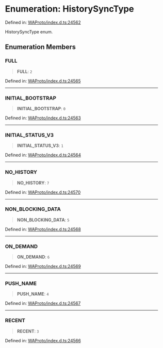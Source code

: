 # Enumeration: HistorySyncType

Defined in: [WAProto/index.d.ts:24562](https://github.com/Fokusdotid/bail/blob/82f46c566476ac566bfd781dede14412fcdfb787/WAProto/index.d.ts#L24562)

HistorySyncType enum.

## Enumeration Members

### FULL

> **FULL**: `2`

Defined in: [WAProto/index.d.ts:24565](https://github.com/Fokusdotid/bail/blob/82f46c566476ac566bfd781dede14412fcdfb787/WAProto/index.d.ts#L24565)

***

### INITIAL\_BOOTSTRAP

> **INITIAL\_BOOTSTRAP**: `0`

Defined in: [WAProto/index.d.ts:24563](https://github.com/Fokusdotid/bail/blob/82f46c566476ac566bfd781dede14412fcdfb787/WAProto/index.d.ts#L24563)

***

### INITIAL\_STATUS\_V3

> **INITIAL\_STATUS\_V3**: `1`

Defined in: [WAProto/index.d.ts:24564](https://github.com/Fokusdotid/bail/blob/82f46c566476ac566bfd781dede14412fcdfb787/WAProto/index.d.ts#L24564)

***

### NO\_HISTORY

> **NO\_HISTORY**: `7`

Defined in: [WAProto/index.d.ts:24570](https://github.com/Fokusdotid/bail/blob/82f46c566476ac566bfd781dede14412fcdfb787/WAProto/index.d.ts#L24570)

***

### NON\_BLOCKING\_DATA

> **NON\_BLOCKING\_DATA**: `5`

Defined in: [WAProto/index.d.ts:24568](https://github.com/Fokusdotid/bail/blob/82f46c566476ac566bfd781dede14412fcdfb787/WAProto/index.d.ts#L24568)

***

### ON\_DEMAND

> **ON\_DEMAND**: `6`

Defined in: [WAProto/index.d.ts:24569](https://github.com/Fokusdotid/bail/blob/82f46c566476ac566bfd781dede14412fcdfb787/WAProto/index.d.ts#L24569)

***

### PUSH\_NAME

> **PUSH\_NAME**: `4`

Defined in: [WAProto/index.d.ts:24567](https://github.com/Fokusdotid/bail/blob/82f46c566476ac566bfd781dede14412fcdfb787/WAProto/index.d.ts#L24567)

***

### RECENT

> **RECENT**: `3`

Defined in: [WAProto/index.d.ts:24566](https://github.com/Fokusdotid/bail/blob/82f46c566476ac566bfd781dede14412fcdfb787/WAProto/index.d.ts#L24566)
